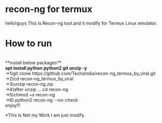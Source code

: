 # recon-ng for termux
hello!guys This is Recon-ng tool.and it modify for Termux Linux emulator.</br>
<h1></b>How to run</h1></br>
**install below packages**<br>
<b> apt install python python2 git unzip -y </b><br>
->1)git clone https://github.com/Techzindia/recon-ng_termux_by_viral.git </br>
->2)cd recon-ng_termux_by_viral</br>
->3)unzip recon-ng.zip<br>
->4)after unzip ... cd recon-ng<br>
->5)chmod +x recon-ng</br>
->6) python2 recon-ng --no-check </br>
enjoy!!!<br>


*This Is Not my Work I am just modify.
